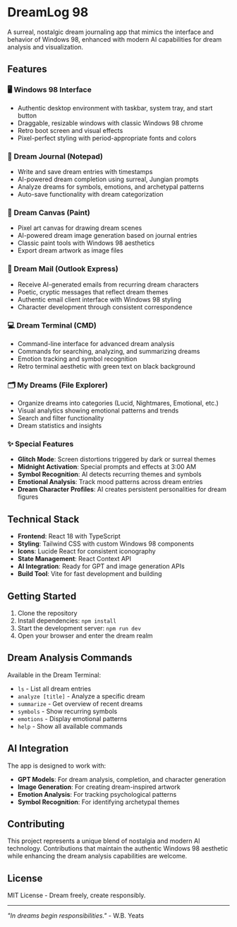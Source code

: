 # DreamLog 98

A surreal, nostalgic dream journaling app that mimics the interface and behavior of Windows 98, enhanced with modern AI capabilities for dream analysis and visualization.

## Features

### 🖥️ Windows 98 Interface
- Authentic desktop environment with taskbar, system tray, and start button
- Draggable, resizable windows with classic Windows 98 chrome
- Retro boot screen and visual effects
- Pixel-perfect styling with period-appropriate fonts and colors

### 📔 Dream Journal (Notepad)
- Write and save dream entries with timestamps
- AI-powered dream completion using surreal, Jungian prompts
- Analyze dreams for symbols, emotions, and archetypal patterns
- Auto-save functionality with dream categorization

### 🎨 Dream Canvas (Paint)
- Pixel art canvas for drawing dream scenes
- AI-powered dream image generation based on journal entries
- Classic paint tools with Windows 98 aesthetics
- Export dream artwork as image files

### 📧 Dream Mail (Outlook Express)
- Receive AI-generated emails from recurring dream characters
- Poetic, cryptic messages that reflect dream themes
- Authentic email client interface with Windows 98 styling
- Character development through consistent correspondence

### 💻 Dream Terminal (CMD)
- Command-line interface for advanced dream analysis
- Commands for searching, analyzing, and summarizing dreams
- Emotion tracking and symbol recognition
- Retro terminal aesthetic with green text on black background

### 🗂️ My Dreams (File Explorer)
- Organize dreams into categories (Lucid, Nightmares, Emotional, etc.)
- Visual analytics showing emotional patterns and trends
- Search and filter functionality
- Dream statistics and insights

### ✨ Special Features
- **Glitch Mode**: Screen distortions triggered by dark or surreal themes
- **Midnight Activation**: Special prompts and effects at 3:00 AM
- **Symbol Recognition**: AI detects recurring themes and symbols
- **Emotional Analysis**: Track mood patterns across dream entries
- **Dream Character Profiles**: AI creates persistent personalities for dream figures

## Technical Stack

- **Frontend**: React 18 with TypeScript
- **Styling**: Tailwind CSS with custom Windows 98 components
- **Icons**: Lucide React for consistent iconography
- **State Management**: React Context API
- **AI Integration**: Ready for GPT and image generation APIs
- **Build Tool**: Vite for fast development and building

## Getting Started

1. Clone the repository
2. Install dependencies: `npm install`
3. Start the development server: `npm run dev`
4. Open your browser and enter the dream realm

## Dream Analysis Commands

Available in the Dream Terminal:
- `ls` - List all dream entries
- `analyze [title]` - Analyze a specific dream
- `summarize` - Get overview of recent dreams
- `symbols` - Show recurring symbols
- `emotions` - Display emotional patterns
- `help` - Show all available commands

## AI Integration

The app is designed to work with:
- **GPT Models**: For dream analysis, completion, and character generation
- **Image Generation**: For creating dream-inspired artwork
- **Emotion Analysis**: For tracking psychological patterns
- **Symbol Recognition**: For identifying archetypal themes

## Contributing

This project represents a unique blend of nostalgia and modern AI technology. Contributions that maintain the authentic Windows 98 aesthetic while enhancing the dream analysis capabilities are welcome.

## License

MIT License - Dream freely, create responsibly.

---

*"In dreams begin responsibilities."* - W.B. Yeats